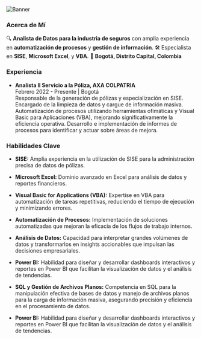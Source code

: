 ![Banner](https://www.codigofuente.org/wp-content/uploads/2018/10/anLISIS.jpg)


### Acerca de Mí
🔍 **Analista de Datos para la industria de seguros** con amplia experiencia en **automatización de procesos** y **gestión de información**.
🛠️ Especialista en **SISE**, **Microsoft Excel**, y **VBA**.
📍 **Bogotá, Distrito Capital, Colombia**

### Experiencia
- **Analista II Servicio a la Póliza, AXA COLPATRIA**  
  Febrero 2022 - Presente | Bogotá  
  Responsable de la generación de pólizas y especialización en SISE. Encargado de la limpieza de datos y cargue de información masiva.
  Automatización de procesos utilizando herramientas ofimáticas y Visual Basic para Aplicaciones (VBA), mejorando significativamente la eficiencia operativa.
  Desarrollo e implementación de informes de procesos para identificar y actuar sobre áreas de mejora.

### Habilidades Clave
- **SISE:** Amplia experiencia en la utilización de SISE para la administración precisa de datos de pólizas.
- **Microsoft Excel:** Dominio avanzado en Excel para análisis de datos y reportes financieros.
- **Visual Basic for Applications (VBA):** Expertise en VBA para automatización de tareas repetitivas, reduciendo el tiempo de ejecución y minimizando errores.
- **Automatización de Procesos:** Implementación de soluciones automatizadas que mejoran la eficacia de los flujos de trabajo internos.
- **Análisis de Datos:** Capacidad para interpretar grandes volúmenes de datos y transformarlos en insights accionables que impulsan las decisiones empresariales.
- **Power BI:** Habilidad para diseñar y desarrollar dashboards interactivos y reportes en Power BI que facilitan la visualización de datos y el análisis de tendencias.
- **SQL y Gestión de Archivos Planos:** Competencia en SQL para la manipulación efectiva de bases de datos y manejo de archivos planos para la carga de información masiva, asegurando precisión y eficiencia en el procesamiento de datos.


- **Power BI:** Habilidad para diseñar y desarrollar dashboards interactivos y reportes en Power BI que facilitan la visualización de datos y el análisis de tendencias.


